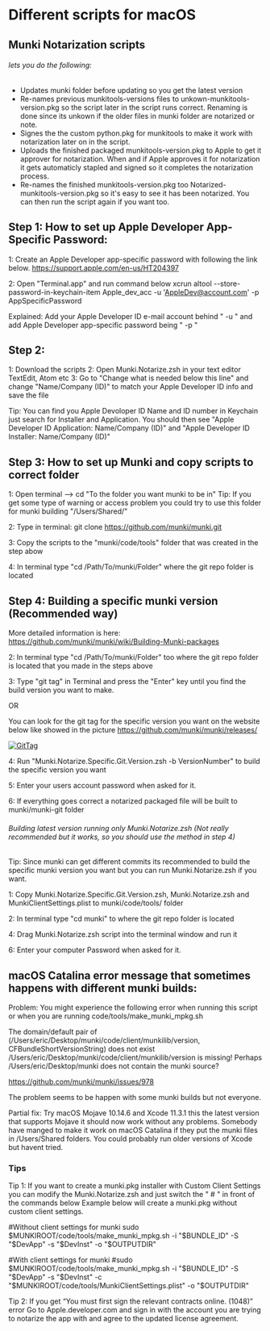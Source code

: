 # Different scripts for macOS

## Munki Notarization scripts
###### lets you do the following:
- Updates munki folder before updating so you get the latest version
- Re-names previous munkitools-versions files to unkown-munkitools-version.pkg so the script later in the script runs correct.
Renaming is done since its unkown if the older files in munki folder are notarized or note.
- Signes the the custom python.pkg for munkitools to make it work with notarization later on in the script.
- Uploads the finished packaged munkitools-version.pkg to Apple to get it approver for notarization.
When and if Apple approves it for notarization it gets automaticly stapled and signed so it completes the notarization process.
- Re-names the finished munkitools-version.pkg too Notarized-munkitools-version.pkg so it's easy to see it has been notarized. 
You can then run the script again if you want too.

## Step 1: How to set up Apple Developer App-Specific Password:

1: Create an Apple Developer app-specific password with following the link below.
https://support.apple.com/en-us/HT204397

2: Open "Terminal.app" and run command below
xcrun altool --store-password-in-keychain-item Apple_dev_acc -u 'AppleDev@account.com' -p AppSpecificPassword

Explained: Add  your Apple Developer ID e-mail account behind " -u " and add Apple Developer app-specific password being " -p "

## Step 2:
1: Download the scripts
2: Open Munki.Notarize.zsh in your text editor TextEdit, Atom etc
3: Go to "Change what is needed below this line" and change "Name/Company (ID)" to match your Apple Developer ID info and save the file

Tip: You can find you Apple Devoloper ID Name and ID number in Keychain just search for Installer and Application.
You should then see "Apple Developer ID Application: Name/Company (ID)" and "Apple Developer ID Installer: Name/Company (ID)"

## Step 3: How to set up Munki and copy scripts to correct folder

1: Open terminal --> cd "To the folder you want munki to be in"
Tip: If you get some type of warning or access problem you could try to use this folder for munki building "/Users/Shared/"

2: Type in terminal: git clone https://github.com/munki/munki.git

3: Copy the scripts to the "munki/code/tools" folder that was created in the step abow

4: In terminal type "cd /Path/To/munki/Folder" where the git repo folder is located

## Step 4: Building a specific munki version (Recommended way)
More detailed information is here: https://github.com/munki/munki/wiki/Building-Munki-packages

2: In terminal type "cd /Path/To/munki/Folder" too where the git repo folder is located that you made in the steps above

3: Type "git tag" in Terminal and press the "Enter" key until you find the build version you want to make.

OR

You can look for the git tag for the specific version you want on the website below like showed in the picture
https://github.com/munki/munki/releases/

<a href="https://ibb.co/FBxWmPM"><img src="https://i.ibb.co/FBxWmPM/GitTag.png" alt="GitTag" border="0"></a>

4: Run "Munki.Notarize.Specific.Git.Version.zsh -b VersionNumber" to build the specific version you want

5: Enter your users account password when asked for it.

6: If everything goes correct a notarized packaged file will be built to munki/munki-git folder


###### Building latest version running only Munki.Notarize.zsh (Not really recommended but it works, so you should use the method in step 4)
Tip: Since munki can get different commits its recommended to build the specific munki version you want but you can run Munki.Notarize.zsh if you want.

1: Copy Munki.Notarize.Specific.Git.Version.zsh, Munki.Notarize.zsh and MunkiClientSettings.plist to munki/code/tools/ folder

2: In terminal type "cd munki" to where the git repo folder is located

4: Drag Munki.Notarize.zsh script into the terminal window and run it

6: Enter your computer Password when asked for it.

## macOS Catalina error message that sometimes happens with different munki builds:
Problem: You might experience the following error when running this script or when you are running code/tools/make_munki_mpkg.sh

The domain/default pair of (/Users/eric/Desktop/munki/code/client/munkilib/version, CFBundleShortVersionString) does not exist
/Users/eric/Desktop/munki/code/client/munkilib/version is missing!
Perhaps /Users/eric/Desktop/munki does not contain the munki source?

https://github.com/munki/munki/issues/978

The problem seems to be happen with some munki builds but not everyone.

Partial fix: Try macOS Mojave 10.14.6 and Xcode 11.3.1 this the latest version that supports Mojave it should now work without any problems.
Somebody have manged to make it work on macOS Catalina if they put the munki files in /Users/Shared folders.
You could probably run older versions of Xcode but havent tried. 

### Tips

Tip 1: If you want to create a munki.pkg installer with Custom Client Settings you can modify the Munki.Notarize.zsh and just switch the " # " in front of the commands below
Example below will create a munki.pkg without custom client settings.
 
#Without client settings for munki
sudo $MUNKIROOT/code/tools/make_munki_mpkg.sh -i "$BUNDLE_ID" -S "$DevApp" -s "$DevInst" -o "$OUTPUTDIR"

#With client settings for munki
#sudo $MUNKIROOT/code/tools/make_munki_mpkg.sh -i "$BUNDLE_ID" -S "$DevApp" -s "$DevInst" -c "$MUNKIROOT/code/tools/MunkiClientSettings.plist" -o "$OUTPUTDIR"

 Tip 2: If you get “You must first sign the relevant contracts online. (1048)” error
 Go to Apple.developer.com and sign in with the account you are trying to notarize the app with and agree to the updated license agreement.
